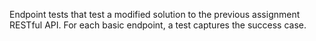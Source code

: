 Endpoint tests that test a modified solution to the previous assignment RESTful API. For each basic endpoint, a test captures the success case.
